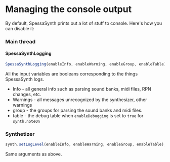 # Managing the console output

By default, SpessaSynth prints out a lot of stuff to console.
Here's how you can disable it:

### Main thread

#### SpessaSynthLogging

```js
SpessaSynthLogging(enableInfo, enableWarning, enableGroup, enableTable);
```

All the input variables are booleans corresponding to the things SpessaSynth logs.

- Info - all general info such as parsing sound banks, midi files, RPN changes, etc.
- Warnings - all messages unrecognized by the synthesizer, other warnings
- group - the groups for parsing the sound banks and midi files.
- table - the debug table when `enableDebugging` is set to `true` for `synth.noteOn`

### Synthetizer

```js
synth.setLogLevel(enableInfo, enableWarning, enableGroup, enableTable);
```

Same arguments as above.